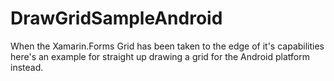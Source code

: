 # DrawGridSampleAndroid
When the Xamarin.Forms Grid has been taken to the edge of it's capabilities here's an example for straight up drawing a grid for the Android platform instead.
